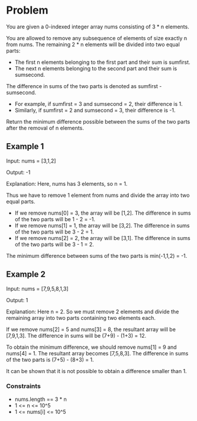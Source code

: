 # Problem

You are given a 0-indexed integer array nums consisting of 3 * n elements.

You are allowed to remove any subsequence of elements of size exactly n from nums. The remaining 2 * n elements will be divided into two equal parts:

- The first n elements belonging to the first part and their sum is sumfirst.
- The next n elements belonging to the second part and their sum is sumsecond.

The difference in sums of the two parts is denoted as sumfirst - sumsecond.

- For example, if sumfirst = 3 and sumsecond = 2, their difference is 1.
- Similarly, if sumfirst = 2 and sumsecond = 3, their difference is -1.

Return the minimum difference possible between the sums of the two parts after the removal of n elements.

## Example 1

Input: nums = [3,1,2]

Output: -1

Explanation: Here, nums has 3 elements, so n = 1. 

Thus we have to remove 1 element from nums and divide the array into two equal parts.

- If we remove nums[0] = 3, the array will be [1,2]. The difference in sums of the two parts will be 1 - 2 = -1.
- If we remove nums[1] = 1, the array will be [3,2]. The difference in sums of the two parts will be 3 - 2 = 1.
- If we remove nums[2] = 2, the array will be [3,1]. The difference in sums of the two parts will be 3 - 1 = 2.

The minimum difference between sums of the two parts is min(-1,1,2) = -1.

## Example 2

Input: nums = [7,9,5,8,1,3]

Output: 1

Explanation: Here n = 2. So we must remove 2 elements and divide the remaining array into two parts containing two elements each.

If we remove nums[2] = 5 and nums[3] = 8, the resultant array will be [7,9,1,3]. The difference in sums will be (7+9) - (1+3) = 12.

To obtain the minimum difference, we should remove nums[1] = 9 and nums[4] = 1. The resultant array becomes [7,5,8,3]. The difference in sums of the two parts is (7+5) - (8+3) = 1.

It can be shown that it is not possible to obtain a difference smaller than 1.
 
### Constraints

- nums.length == 3 * n
- 1 <= n <= 10^5
- 1 <= nums[i] <= 10^5
